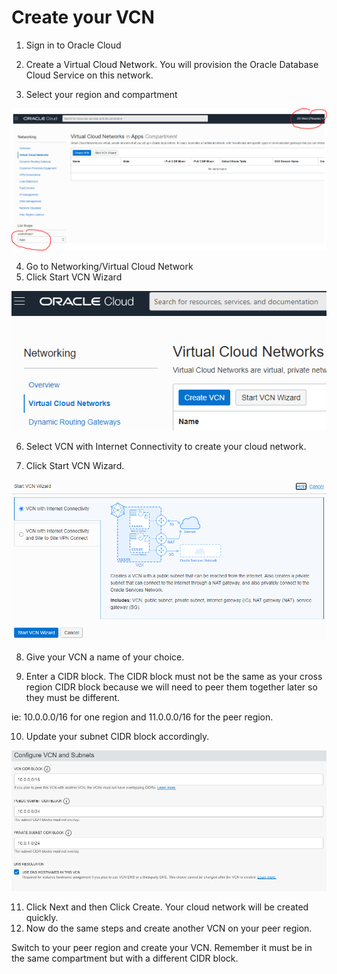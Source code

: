 # Create your VCN

1. Sign in to Oracle Cloud

2. Create a Virtual Cloud Network.  You will provision the Oracle Database Cloud Service on this network.

3. Select your region and compartment


![region-compartment](./images/region-compartment.png)

4. Go to Networking/Virtual Cloud Network
5. Click Start VCN Wizard

![image-20210121173942686](./images/image-20210121173942686.png)



6. Select VCN with Internet Connectivity to create your cloud network.

7. Click Start VCN Wizard.  

![image-20210121180617626](./images/image-20210121180617626.png)



8. Give your VCN a name of your choice.

9. Enter a CIDR block.  The CIDR block must not be the same as your cross region CIDR block because we will need to peer them together later so they must be different.  

ie: 10.0.0.0/16 for one region and 11.0.0.0/16 for the peer region.

10. Update your subnet CIDR block accordingly.

![image-20210121181204561](./images/image-20210121181204561.png)

11. Click Next and then Click Create.  Your cloud network will be created quickly.
12. Now do the same steps and create another VCN on your peer region.  

Switch to your peer region and create your VCN.  Remember it must be in the same compartment but with a different CIDR block.
